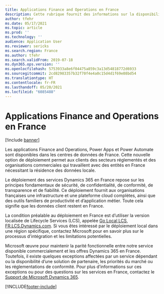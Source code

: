 ```yaml
---
title: Applications Finance and Operations en France
description: Cette rubrique fournit des informations sur la disponibilité des applications Finance and Operations dans les centres de données de France.
author: tfehr
ms.date: 05/17/2021
ms.topic: article
ms.prod: ''
ms.technology: ''
audience: Application User
ms.reviewer: sericks
ms.search.region: France
ms.author: tfehr
ms.search.validFrom: 2019-07-18
ms.dyn365.ops.version: ''
ms.openlocfilehash: 5753933a8e6f04475a859c3a13d54818772d6933
ms.sourcegitcommit: 2cd82983357b32f70f4e4a0c15d4d1f69e08bd54
ms.translationtype: HT
ms.contentlocale: fr-FR
ms.lasthandoff: 05/20/2021
ms.locfileid: "6085488"
---
```

# <a name="finance-and-operations-apps-in-france"></a>Applications Finance and Operations en France

[!include [banner](../includes/banner.md)]

Les applications Finance and Operations, Power Apps et Power Automate sont disponibles dans les centres de données de France. Cette nouvelle option de déploiement permet aux clients des secteurs réglementés et des organisations commerciales qui travaillent avec des entités en France nécessitant la résidence des données locale. 

Le déploiement des services Dynamics 365 en France repose sur les principes fondamentaux de sécurité, de confidentialité, de conformité, de transparence et de fiabilité. Ce déploiement fournit aux organisations françaises une infrastructure et une plateforme cloud complètes, ainsi que des outils familiers de productivité et d’application métier. Toute cela signifie que les données client restent en France.

La condition préalable au déploiement en France est d’utiliser la version localisée de Lifecycle Services (LCS), appelée [Go Local LCS, FR.LCS.Dynamics.com](https://fr.lcs.dynamics.com/Logon/Index). Si vous êtes intéressé par le déploiement local dans une région spécifique, contactez Microsoft pour en savoir plus sur le processus d’intégration et les limitations potentielles.

Microsoft œuvre pour maintenir la parité fonctionnelle entre notre service disponible commercialement et les offres Dynamics 365 en France. Toutefois, il existe quelques exceptions affectées par un service dépendant ou la disponibilité d’une solution de partenaire, les priorités du marché ou les réglementations de conformité.  Pour plus d’informations sur ces exceptions ou pour des questions sur les services en France, contactez le [Support de Microsoft Dynamics 365](https://dynamics.microsoft.com/support/).


[!INCLUDE[footer-include](../../../includes/footer-banner.md)]
